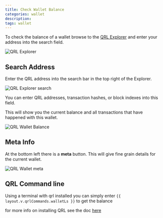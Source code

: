```yaml
---
title: Check Wallet Balance
categories: wallet
description:
tags: wallet
---
```


To check the balance of a wallet browse to the [QRL Explorer](https://explorer.theqrl.org) and enter your address into the search field.

![QRL Explorer](/assets/explorer/explorerFull.png)

## Search Address

Enter the QRL address into the search bar in the top right of the Explorer.

![QRL Explorer search](/assets/explorer/explorerSearch.png)

You can enter QRL addresses, transaction hashes, or block indexes into this field.

This will show you the current balance and all transactions that have happened with this wallet.

![QRL Wallet Balance](/assets/explorer/explorerBalance.png)

## Meta Info

At the bottom left there is a **meta** button. This will give fine grain details for the current wallet.

![QRL Wallet meta](/assets/explorer/explorerMeta.png)

## QRL Command line

Using a terminal with qrl installed you can simply enter `{{ layout.v.qrlCommands.walletLs }}` to get the balance

for more info on installing QRL see the doc [here](/node/QRLnode)
